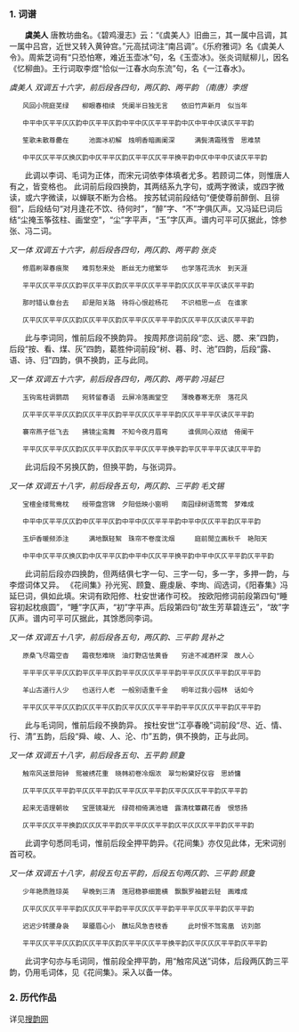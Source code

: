 ### 1. 词谱
　　**虞美人** 唐教坊曲名。《碧鸡漫志》云：“《虞美人》旧曲三，其一属中吕调，其一属中吕宫，近世又转入黄钟宫。”元高拭词注“南吕调”。《乐府雅词》名《虞美人令》。周紫芝词有“只恐怕寒，难近玉壶冰”句，名《玉壶冰》。张炎词赋柳儿，因名《忆柳曲》。王行词取李煜“恰似一江春水向东流”句，名《一江春水》。

*虞美人 双调五十六字，前后段各四句，两仄韵、两平韵 （南唐）李煜* 
```
　　风回小院庭芜绿　　柳眼春相续　凭阑半日独无言　　依旧竹声新月　似当年　

　　中平中仄平平仄仄韵中仄平平仄韵中平中仄仄平平平韵中仄中平中仄读仄平平韵

　　笙歌未散尊罍在　　　池面冰初解　烛明香暗画阑深　　　满鬓清霜残雪　思难禁　

　　中平仄仄平平仄换仄韵中仄平平仄韵仄平平仄仄平平换平韵中仄中平中仄读仄平平韵
```

　　此调以李词、毛词为正体，而宋元词依李体填者尤多。若顾词二体，则惟唐人有之，皆变格也。 此词前后段四换韵，其两结系九字句，或两字微读，或四字微读，或六字微读，以蝉联不断为合格。 按苏轼词前段结句“便使尊前醉倒、且徘徊”，后段结句“对月逢花不饮、待何时”，“醉”字、“不”字俱仄声。又冯延巳词后结“尘掩玉筝弦柱、画堂空”，“尘”字平声，“玉”字仄声。谱内可平可仄据此，馀参张、冯二词。

*又一体 双调五十六字，前后段各四句，两仄韵、两平韵 张炎* 
```
　　修眉刷翠春痕聚　　难剪愁来处　断丝无力绾繁华　　也学落花流水　到天涯　

　　平平仄仄平平仄仄韵平仄平平仄韵仄平平仄仄平平平韵仄仄仄平平仄读仄平平韵

　　那时错认章台去　　却是阳关路　待将心恨趁杨花　　不识相思一点　在谁家　

　　仄平仄仄平平仄仄韵仄仄平平仄韵仄平平仄仄平平平韵仄仄平平仄仄读仄平平韵
```

　　此与李词同，惟前后段不换韵异。 按周邦彦词前段“恋、远、腮、来”四韵，后段“按、看、煤、灰”四韵，葛胜仲词前段“树、暮、时、池”四韵，后段“露、语、诗、归”四韵，俱不换韵，正与此同。

*又一体 双调五十六字，前后段各四句，两仄韵、两平韵 冯延巳* 
```
　　玉钩鸾柱调鹦鹉　　宛转留春语　云屏冷落画堂空　　薄晚春寒无奈　落花风　

　　仄平平仄平平仄仄韵仄仄平平仄韵平平仄仄仄平平平韵仄仄平平平仄读仄平平韵

　　褰帘燕子低飞去　　拂镜尘鸾舞　不知今夜月眉弯　　　谁佩同心双结　倚阑干　

　　平平仄仄平平仄仄韵仄仄平平仄韵仄平平仄仄平平换平韵平仄平平平仄读仄平平韵
```

　　此词后段不另换仄韵，但换平韵，与张词异。

*又一体 双调五十八字，前后段各五句，两仄韵、三平韵 毛文锡* 
```
　　宝檀金缕鸳鸯枕　　绶带盘宫锦　夕阳低映小窗明　　南园绿树语莺莺　梦难成　

　　中平中仄平平仄仄韵中仄平平仄韵中平中仄仄平平平韵中平中仄仄平平韵仄平平韵

　　玉炉香暖频添注　　　满地飘轻絮　珠帘不卷度沈烟　　　庭前閒立画秋千　艳阳天　

　　中平中仄平平仄换仄韵中仄平平仄韵中平中仄仄平平换平韵中平中仄仄平平韵仄平平韵
```

　　此词前后段亦四换韵，但两结俱七字一句、三字一句，多一字，多押一韵，与李煜词体又异。 《花间集》孙光宪、顾夐、鹿虔扆、李珣、阎选词，《阳春集》冯延巳词，俱如此填。宋词有欧阳修、杜安世诸作可校。 按欧阳修词前段第四句“睡容初起枕痕圆”，“睡”字仄声，“初”字平声。后段第四句“故生芳草碧连云”，“故”字仄声。谱内可平可仄据此，其馀悉同李词。

*又一体 双调五十八字，前后段各五句，两仄韵、三平韵 晁补之* 
```
　　原桑飞尽霜空杳　　霜夜愁难晓　油灯野店怯黄昏　　穷途不减酒杯深　故人心　

　　平平平仄平平仄仄韵平仄平平仄韵平平仄仄仄平平平韵平平仄仄仄平平韵仄平平韵

　　羊山古道行人少　　也送行人老　一般别语重千金　　明年过我小园林　话如今　

　　平平仄仄平平仄仄韵仄仄平平仄韵仄平仄仄仄平平平韵平平仄仄仄平平韵仄平平韵
```

　　此与毛词同，惟前后段不换韵异。 按杜安世“江亭春晚”词前段“尽、近、情、行、清”五韵，后段“舜、峻、人、沦、巾”五韵，俱不换韵，正与此同。

*又一体 双调五十八字，前后段各五句、五平韵 顾夐* 
```
　　触帘风送景阳钟　鸳被绣花重　晓帏初卷冷烟浓　翠匀粉黛好仪容　思娇慵　

　　仄平平仄仄平平韵平仄仄平平韵仄平平仄仄平平韵仄平仄仄仄平平韵仄平平韵

　　起来无语理朝妆　　宝匣镜凝光　绿荷相倚满池塘　露清枕簟藕花香　恨悠扬　

　　仄平平仄仄平平换韵仄仄仄平平韵仄平平仄仄平平韵仄平仄仄仄平平韵仄平平韵
```

　　此调字句悉同毛词，惟前后段全押平韵异。《花间集》亦仅见此体，无宋词别首可校。

*又一体 双调五十八字，前段五句五平韵，后段五句两仄韵、三平韵 顾夐* 
```
　　少年艳质胜琼英　　早晚到三清　莲冠稳篸细篦横　飘飘罗袖碧云轻　画难成　

　　仄平仄仄仄平平平韵仄仄仄平平韵平平仄仄仄平平韵平平平仄仄平平韵仄平平韵

　　迟迟少转腰身袅　　翠靥眉心小　醮坛风急杏枝香　　　此时恨不驾鸾凰　访刘郎　

　　平平仄仄平平仄仄韵仄仄平平仄韵仄平平仄仄平平换平韵仄平仄仄仄平平韵仄平平韵
```

　　此词字句亦与毛词同，惟前段全押平韵，用“触帘风送”词体，后段两仄韵三平韵，仍用毛词体，见《花间集》。采入以备一体。
### 2. 历代作品
详见[搜韵网](http://sou-yun.com/QueryCiTune.aspx?id=271)

